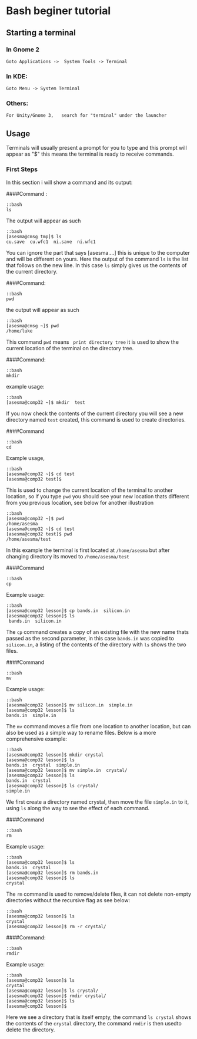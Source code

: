

Bash beginer tutorial
======================

Starting a terminal
-----------------------

### In Gnome 2

    Goto Applications ->  System Tools -> Terminal

### In KDE: 

    Goto Menu -> System Terminal

### Others:

    For Unity/Gnome 3,   search for "terminal" under the launcher

## Usage

Terminals will usually present a prompt for you to type and this prompt will appear as "$" 
this  means the terminal is ready to receive commands.

### First Steps

In this section i will show a command and its output:

####Command :

    ::bash 
    ls

The output will appear as such

    ::bash
    [asesma@cmsg tmp]$ ls
    cu.save  cu.wfc1  ni.save  ni.wfc1

You can ignore the part that says [asesma....]  this is unique to the computer and will be different on yours.
Here the  output of the command ```ls``` is the list that follows on the new line. In this case ```ls``` simply  gives us the
contents of the current directory.

####Command:

    ::bash
    pwd

the output will appear as such


    ::bash
    [asesma@cmsg ~]$ pwd
    /home/luke

This command ```pwd```  means ``` print directory tree``` it is used to show the current location of the terminal on the 
directory tree.

####Command: 
    
    ::bash
    mkdir

example usage:

    ::bash
    [asesma@comp32 ~]$ mkdir  test

If you now check the contents of the current directory  you will see a new directory named  ```test``` created, this command 
is used to create directories.

####Command

    ::bash
    cd

Example usage,

    ::bash
    [asesma@comp32 ~]$ cd test
    [asesma@comp32 test]$ 

This is used to change the current location of the terminal to another location, so if you type ```pwd``` you should see your new location
thats different from you previous location, see below  for another illustration

    ::bash
    [asesma@comp32 ~]$ pwd
    /home/asesma
    [asesma@comp32 ~]$ cd test
    [asesma@comp32 test]$ pwd
    /home/asesma/test

In this example the terminal is first located at ```/home/asesma```  but after changing directory its moved to ```/home/asesma/test```

####Command
    
    ::bash
    cp 

Example usage:

    ::bash
    [asesma@comp32 lesson]$ cp bands.in  silicon.in
    [asesma@comp32 lesson]$ ls
     bands.in  silicon.in

The ```cp``` command creates a copy of an existing file with the new name thats passed as the second parameter, in this case ```bands.in```
was copied to ```silicon.in```, a listing of the contents of the directory with ```ls``` shows the two files.

####Command

    ::bash
    mv

Example usage:

    ::bash
    [asesma@comp32 lesson]$ mv silicon.in  simple.in
    [asesma@comp32 lesson]$ ls
    bands.in  simple.in

The ```mv``` command moves a file from one location to another location, but can also be  used as a simple way to rename files. Below is a 
more comprehensive example:

    ::bash
    [asesma@comp32 lesson]$ mkdir crystal
    [asesma@comp32 lesson]$ ls
    bands.in  crystal  simple.in
    [asesma@comp32 lesson]$ mv simple.in  crystal/
    [asesma@comp32 lesson]$ ls
    bands.in  crystal
    [asesma@comp32 lesson]$ ls crystal/
    simple.in

We first create a directory named crystal, then move the file  ```simple.in``` to  it, using ```ls``` along the way to see  the effect of  each command.

####Command

    ::bash
    rm

Example usage:

    ::bash
    [asesma@comp32 lesson]$ ls
    bands.in  crystal
    [asesma@comp32 lesson]$ rm bands.in
    [asesma@comp32 lesson]$ ls
    crystal

The ```rm``` command is used to remove/delete files, it can not delete non-empty directories without  the recursive flag as see below:

    ::bash
    [asesma@comp32 lesson]$ ls
    crystal
    [asesma@comp32 lesson]$ rm -r crystal/


####Command:

    ::bash
    rmdir

Example usage:

    ::bash
    [asesma@comp32 lesson]$ ls
    crystal
    [asesma@comp32 lesson]$ ls crystal/
    [asesma@comp32 lesson]$ rmdir crystal/
    [asesma@comp32 lesson]$ ls
    [asesma@comp32 lesson]$ 

Here we see a directory that is itself empty, the command ```ls crystal``` shows the contents of the ```crystal``` directory,  the command ```rmdir``` is then usedto delete the directory.
